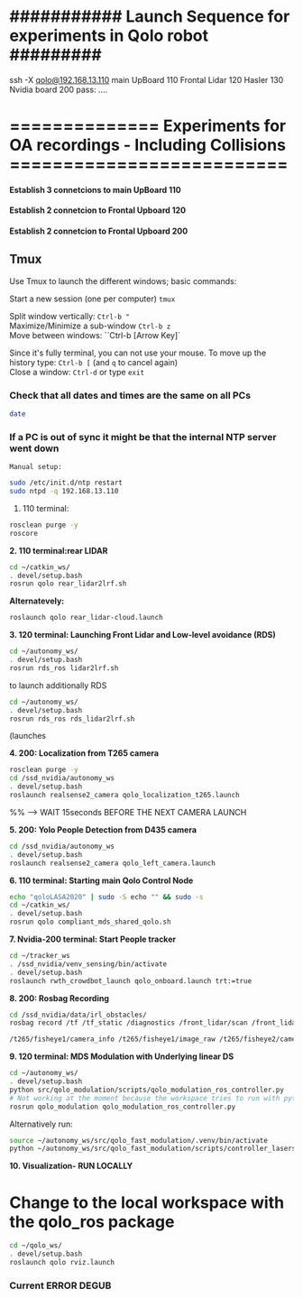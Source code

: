 # ########### Launch Sequence for experiments in Qolo robot ######### #
ssh -X qolo@192.168.13.110
main UpBoard 110
Frontal Lidar 120
Hasler 130
Nvidia board 200
	pass: ....

# ============== Experiments for OA recordings - Including Collisions ========================== #

#### Establish 3 connetcions to main UpBoard 110
#### Establish 2 connetcion to Frontal Upboard 120
#### Establish 2 connetcion to Frontal Upboard 200

## Tmux
Use Tmux to launch the different windows; basic commands:  

Start a new session (one per computer) `tmux`  
  
Split window vertically: `Ctrl-b "`  
Maximize/Minimize a sub-window `Ctrl-b z`  
Move between windows: ``Ctrl-b [Arrow Key]`  

Since it's fully terminal, you can not use your mouse. To move up the history type: `Ctrl-b [` (and `q` to cancel again)  
Close a window: `Ctrl-d` or type `exit`  

### Check that all dates and times are the same on all PCs ###
``` bash
date
```

### If a PC is out of sync it might be that the internal NTP server went down ###
	Manual setup:
``` bash
sudo /etc/init.d/ntp restart
sudo ntpd -q 192.168.13.110
```

1. 110 terminal:
``` bash
rosclean purge -y
roscore
```

**2. 110 terminal:rear LIDAR**
``` bash
cd ~/catkin_ws/
. devel/setup.bash
rosrun qolo rear_lidar2lrf.sh
```
**Alternatevely:**
``` bash
roslaunch qolo rear_lidar-cloud.launch
```
**3. 120 terminal: Launching Front Lidar and Low-level avoidance (RDS)**
``` bash
cd ~/autonomy_ws/
. devel/setup.bash
rosrun rds_ros lidar2lrf.sh
```

to launch additionally RDS
``` bash
cd ~/autonomy_ws/
. devel/setup.bash
rosrun rds_ros rds_lidar2lrf.sh
```
(launches 


**4. 200: Localization from T265 camera**
``` bash
rosclean purge -y
cd /ssd_nvidia/autonomy_ws
. devel/setup.bash 
roslaunch realsense2_camera qolo_localization_t265.launch
```
%% --> WAIT 15seconds  BEFORE THE NEXT CAMERA LAUNCH

**5. 200: Yolo People Detection from D435 camera**
``` bash
cd /ssd_nvidia/autonomy_ws
. devel/setup.bash 
roslaunch realsense2_camera qolo_left_camera.launch
```

**6. 110 terminal: Starting main Qolo Control Node**
``` bash
echo "qoloLASA2020" | sudo -S echo "" && sudo -s
cd ~/catkin_ws/
. devel/setup.bash
rosrun qolo compliant_mds_shared_qolo.sh
```

**7. Nvidia-200 terminal:  Start People tracker**
``` bash
cd ~/tracker_ws
. /ssd_nvidia/venv_sensing/bin/activate
. devel/setup.bash
roslaunch rwth_crowdbot_launch qolo_onboard.launch trt:=true
```

**8. 200: Rosbag Recording**
``` bash
cd /ssd_nvidia/data/irl_obstacles/
rosbag record /tf /tf_static /diagnostics /front_lidar/scan /front_lidar/scan_all /front_lidar/velodyne_points /rear_lidar/velodyne_points /rear_lidar/scan /rear_lidar/scan_all /joint_states /qolo/compliance/svr /qolo/user_commands /qolo/emergency /qolo/odom /qolo/pose2D /qolo/remote_commands /qolo/twist /rds_to_gui /rokubi_node_front/ft_sensor_measurements /rosout /rosout_agg /t265/accel/imu_info /t265/accel/sample /t265/gyro/imu_info /t265/gyro/sample /t265/odom/sample

/t265/fisheye1/camera_info /t265/fisheye1/image_raw /t265/fisheye2/camera_info /t265/fisheye2/image_raw
```

**9. 120 terminal: MDS Modulation with Underlying linear DS**
``` bash
cd ~/autonomy_ws/
. devel/setup.bash 
python src/qolo_modulation/scripts/qolo_modulation_ros_controller.py
# Not working at the moment because the workspace tries to run with python3
rosrun qolo_modulation qolo_modulation_ros_controller.py
```
Alternatively run:

``` bash
source ~/autonomy_ws/src/qolo_fast_modulation/.venv/bin/activate
python ~/autonomy_ws/src/qolo_fast_modulation/scripts/controller_laserscan.py
```

<!-- Alternative run: -->
<!-- ``` bash -->
<!-- ``` -->

**10. Visualization- RUN LOCALLY**
# Change to the local workspace with the qolo_ros package
``` bash
cd ~/qolo_ws/
. devel/setup.bash
roslaunch qolo rviz.launch
```
### Current ERROR DEGUB ####
